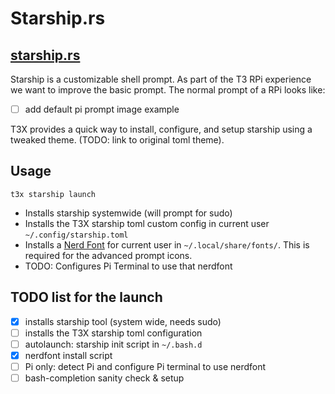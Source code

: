 # Starship.rs

## [starship.rs](https://starship.rs/)

Starship is a customizable shell prompt. As part of the T3 RPi experience we want to improve the basic prompt.  The normal prompt of a RPi looks like:

- [ ] add default pi prompt image example 

T3X provides a quick way to install, configure, and setup starship using a tweaked theme. (TODO: link to original toml theme).

## Usage

```
t3x starship launch
```
- Installs starship systemwide (will prompt for sudo)
- Installs the T3X starship toml custom config in current user `~/.config/starship.toml`
- Installs a [Nerd Font](https://www.nerdfonts.com/) for current user in `~/.local/share/fonts/`.  This is required for the advanced prompt icons.
- TODO: Configures Pi Terminal to use that nerdfont


## TODO list for the launch
- [x] installs starship tool (system wide, needs sudo)
- [ ] installs the T3X starship toml configuration
- [ ] autolaunch: starship init script in `~/.bash.d`
- [x] nerdfont install script 
- [ ] Pi only: detect Pi and configure Pi terminal to use nerdfont
- [ ] bash-completion sanity check & setup
